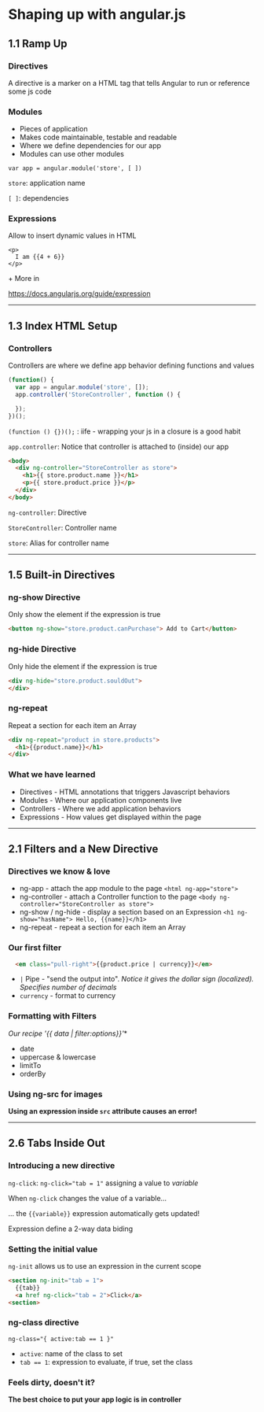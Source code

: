 # Shaping up with angular.js


## 1.1 Ramp Up

### Directives

A directive is a marker on a HTML tag that tells Angular to run or reference some js code

### Modules

- Pieces of application
- Makes code maintainable, testable and readable
- Where we define dependencies for our app
- Modules can use other modules

`var app = angular.module('store', [ ])`

`store`: application name

`[ ]`: dependencies

### Expressions

Allow to insert dynamic values in HTML

```
<p>
  I am {{4 + 6}}
</p>
```
\+ More in

https://docs.angularjs.org/guide/expression
***


## 1.3 Index HTML Setup

### Controllers

Controllers are where we define app behavior defining functions and values

```javascript
(function() {
  var app = angular.module('store', []);
  app.controller('StoreController', function () {

  });
})();
```

`(function () {})();` : iife - wrapping your js in a closure is a good habit

`app.controller`: Notice that controller is attached to (inside) our app

```html
<body>
  <div ng-controller="StoreController as store">
    <h1>{{ store.product.name }}</h1>
    <p>{{ store.product.price }}</p>
  </div>
</body>
```

`ng-controller`: Directive

`StoreController`: Controller name

`store`: Alias for controller name
***


## 1.5 Built-in Directives

### ng-show Directive

Only show the element if the expression is true


```html
<button ng-show="store.product.canPurchase"> Add to Cart</button>
```
### ng-hide Directive

Only hide the element if the expression is true

```html
<div ng-hide="store.product.souldOut">
</div>
```

### ng-repeat

Repeat a section for each item an Array

```html
<div ng-repeat="product in store.products">
  <h1>{{product.name}}</h1>
</div>
```

### What we have learned

- Directives - HTML annotations that triggers Javascript behaviors
- Modules - Where our application components live
- Controllers -  Where we add application behaviors
- Expressions - How values get displayed within the page
***


## 2.1 Filters and a New Directive

### Directives we know & love

- ng-app - attach the app module to the page `<html ng-app="store">`
- ng-controller - attach a Controller function to the page `<body ng-controller="StoreController as store">`
- ng-show / ng-hide - display a section based on an Expression `<h1 ng-show="hasName"> Hello, {{name}}</h1>`
- ng-repeat - repeat a section for each item an Array

### Our first filter

```html
  <em class="pull-right">{{product.price | currency}}</em>
```

- ` | ` Pipe - "send the output into". *Notice it gives the dollar sign (localized). Specifies number of decimals*
- `currency` - format to currency

### Formatting with Filters

**Our recipe '{{ data* | filter:options}}'**

- date
- uppercase & lowercase
- limitTo
- orderBy

### Using ng-src for images

**Using an expression inside `src` attribute causes an error!**
***



## 2.6 Tabs Inside Out

### Introducing a new directive

`ng-click`: `ng-click="tab = 1"` assigning a value to *variable*

When `ng-click` changes the value of a variable...

... the `{{variable}}` expression automatically gets updated!

Expression define a 2-way data biding

### Setting the initial value

`ng-init` allows us to use an expression in the current scope

```html
<section ng-init="tab = 1">
  {{tab}}
  <a href ng-click="tab = 2">Click</a>
<section>
```

### ng-class directive

`ng-class="{ active:tab == 1 }"`

- `active`: name of the class to set
- `tab == 1`: expression to evaluate, if true, set the class

### Feels dirty, doesn't it?

**The best choice to put your app logic is in controller**
